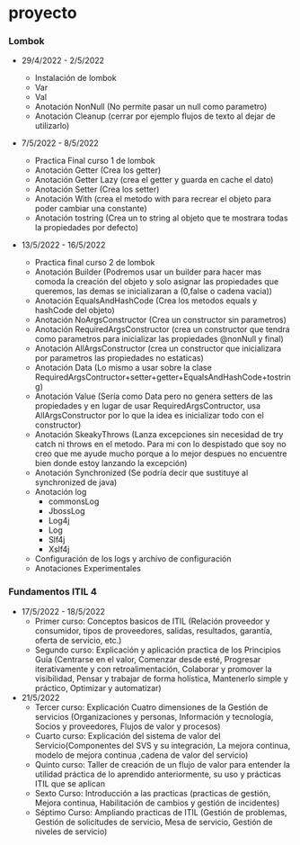 # proyecto

### Lombok

- 29/4/2022 - 2/5/2022
  - Instalación de lombok
  - Var
  - Val
  - Anotación NonNull (No permite pasar un null como parametro)
  - Anotación Cleanup (cerrar por ejemplo flujos de texto al dejar de utilizarlo)
  
- 7/5/2022 - 8/5/2022
  - Practica Final curso 1 de lombok  
  - Anotación Getter (Crea los getter)
  - Anotación Getter Lazy (crea el getter y guarda en cache el dato)
  - Anotación Setter (Crea los setter)
  - Anotación With (crea el metodo with para recrear el objeto para poder cambiar una constante)
  - Anotación tostring (Crea un to string al objeto que te mostrara todas la propiedades por defecto)
- 13/5/2022 - 16/5/2022
  - Practica final curso 2 de lombok
  - Anotación Builder (Podremos usar un builder para hacer mas comoda la creación del objeto y solo asignar las propiedades que queremos, las demas se inicializaran                             a (0,false o cadena vacia))
  - Anotación EqualsAndHashCode (Crea los metodos equals y hashCode del objeto)
  - Anotación NoArgsConstructor (Crea un constructor sin parametros)
  - Anotación RequiredArgsConstructor (crea un constructor que tendra como parametros para inicializar las propiedades @nonNull y final)
  - Anotación AllArgsConstructor (crea un constructor que inicializara por parametros las propiedades no estaticas)
  - Anotación Data (Lo mismo a usar sobre la clase RequiredArgsContructor+setter+getter+EqualsAndHashCode+tostring)
  - Anotación Value (Sería como Data pero no genera setters de las propiedades y en lugar de usar RequiredArgsContructor, usa AllArgsConstructor por lo que la idea es inicializar todo con el constructor)
  - Anotación SkeakyThrows (Lanza excepciones sin necesidad de try catch ni throws en el metodo. Para mi con lo despistado que soy no creo que me ayude mucho porque a lo mejor despues no encuentre bien donde estoy lanzando la excepción)
  - Anotación Synchronized (Se podría decir que sustituye al synchronized de java)
  - Anotación log
    - commonsLog  
    - JbossLog
    - Log4j
    - Log 
    - Slf4j
    - Xslf4j
  - Configuración de los logs y archivo de configuración
  - Anotaciones Experimentales
  
  
### Fundamentos ITIL 4
  - 17/5/2022 - 18/5/2022
    - Primer curso: Conceptos basicos de ITIL (Relación proveedor y consumidor, tipos de proveedores, salidas, resultados, garantía, oferta de servicio, etc.)
    - Segundo curso: Explicación y aplicación practica de los Principios Guía (Centrarse en el valor, Comenzar desde esté, Progresar iterativamente y con retroalimentación, Colaborar y promover la visibilidad, Pensar y trabajar de forma holística, Mantenerlo simple y práctico, Optimizar y automatizar)
  - 21/5/2022
    - Tercer curso: Explicación Cuatro dimensiones de la Gestión de servicios (Organizaciones y personas, Información y tecnología, Socios y proveedores, Flujos de valor y procesos)
    - Cuarto curso: Explicación del sistema de valor del Servicio(Componentes del SVS y su integración, La mejora continua, modelo de mejora continua ,cadena de valor del servicio)
    - Quinto curso: Taller de creación de un flujo de valor para entender la utilidad práctica de lo aprendido anteriormente, su uso y prácticas ITIL que se aplican
    - Sexto Curso: Introducción a las practicas (practicas de gestión, Mejora continua, Habilitación de cambios y gestión de incidentes)
    - Séptimo Curso: Ampliando practicas de ITIL (Gestión de problemas, Gestión de solicitudes de servicio, Mesa de servicio,  Gestión de niveles de servicio)
